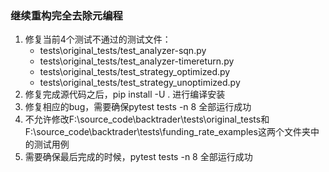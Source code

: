 ### 继续重构完全去除元编程
1. 修复当前4个测试不通过的测试文件： 
    - tests\original_tests/test_analyzer-sqn.py
    - tests\original_tests/test_analyzer-timereturn.py
    - tests\original_tests/test_strategy_optimized.py
    - tests\original_tests/test_strategy_unoptimized.py
2. 修复完成源代码之后，pip install -U .  进行编译安装
3. 修复相应的bug，需要确保pytest tests -n 8 全部运行成功
4. 不允许修改F:\source_code\backtrader\tests\original_tests和F:\source_code\backtrader\tests\funding_rate_examples这两个文件夹中的测试用例
5. 需要确保最后完成的时候，pytest tests -n 8 全部运行成功
